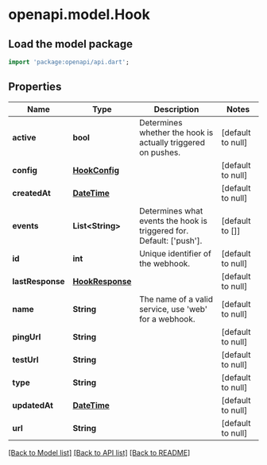 # openapi.model.Hook

## Load the model package
```dart
import 'package:openapi/api.dart';
```

## Properties
Name | Type | Description | Notes
------------ | ------------- | ------------- | -------------
**active** | **bool** | Determines whether the hook is actually triggered on pushes. | [default to null]
**config** | [**HookConfig**](HookConfig.md) |  | [default to null]
**createdAt** | [**DateTime**](DateTime.md) |  | [default to null]
**events** | **List&lt;String&gt;** | Determines what events the hook is triggered for. Default: [&#39;push&#39;]. | [default to []]
**id** | **int** | Unique identifier of the webhook. | [default to null]
**lastResponse** | [**HookResponse**](HookResponse.md) |  | [default to null]
**name** | **String** | The name of a valid service, use &#39;web&#39; for a webhook. | [default to null]
**pingUrl** | **String** |  | [default to null]
**testUrl** | **String** |  | [default to null]
**type** | **String** |  | [default to null]
**updatedAt** | [**DateTime**](DateTime.md) |  | [default to null]
**url** | **String** |  | [default to null]

[[Back to Model list]](../README.md#documentation-for-models) [[Back to API list]](../README.md#documentation-for-api-endpoints) [[Back to README]](../README.md)


